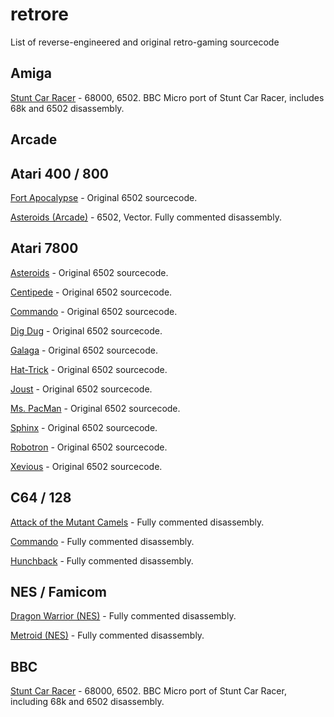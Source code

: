 # retrore
List of reverse-engineered and original retro-gaming sourcecode

## Amiga

[Stunt Car Racer](https://github.com/kieranhj/scr-beeb) - 68000, 6502. BBC Micro port of Stunt Car Racer, includes 68k and 6502 disassembly.

## Arcade

## Atari 400 / 800

[Fort Apocalypse](https://github.com/heyigor/FortApocalypse) - Original 6502 sourcecode.

[Asteroids (Arcade)](https://github.com/nmikstas/asteroids-disassembly) - 6502, Vector. Fully commented disassembly.

## Atari 7800

[Asteroids](https://github.com/videogamepreservation/asteroids-7800) - Original 6502 sourcecode.

[Centipede](https://github.com/videogamepreservation/centipede-7800) - Original 6502 sourcecode.

[Commando](https://github.com/videogamepreservation/commando-7800) - Original 6502 sourcecode.

[Dig Dug](https://github.com/videogamepreservation/digdug-7800) - Original 6502 sourcecode.

[Galaga](https://github.com/videogamepreservation/galaga-7800) - Original 6502 sourcecode.

[Hat-Trick](https://github.com/videogamepreservation/hattrick-7800) - Original 6502 sourcecode.

[Joust](https://github.com/videogamepreservation/joust-7800) - Original 6502 sourcecode.

[Ms. PacMan](https://github.com/videogamepreservation/mspacman-7800) - Original 6502 sourcecode.

[Sphinx](https://github.com/videogamepreservation/sphinx-7800) - Original 6502 sourcecode.

[Robotron](https://github.com/videogamepreservation/robotron-7800) - Original 6502 sourcecode.

[Xevious](https://github.com/videogamepreservation/xevious-7800) - Original 6502 sourcecode.


## C64 / 128

[Attack of the Mutant Camels](https://github.com/C64-Mark/Attack-of-the-Mutant-Camels) - Fully commented disassembly.

[Commando](https://gitlab.com/ricardoquesada/c64-commando-2084/tree/orig) - Fully commented disassembly.

[Hunchback](https://github.com/C64-Mark/Hunchback) - Fully commented disassembly.

## NES / Famicom

[Dragon Warrior (NES)](https://github.com/nmikstas/dragon-warrior-disassembly) - Fully commented disassembly.

[Metroid (NES)](https://github.com/nmikstas/metroid-disassembly) - Fully commented disassembly.

## BBC

[Stunt Car Racer](https://github.com/kieranhj/scr-beeb) - 68000, 6502. BBC Micro port of Stunt Car Racer, including 68k and 6502 disassembly.
